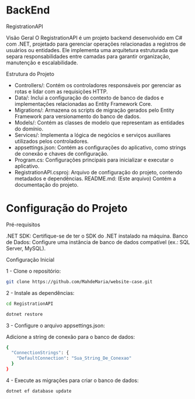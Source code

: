 # BackEnd

RegistrationAPI

Visão Geral
O RegistrationAPI é um projeto backend desenvolvido em C# com .NET, projetado para gerenciar operações relacionadas a registros de usuários ou entidades. Ele implementa uma arquitetura estruturada que separa responsabilidades entre camadas para garantir organização, manutenção e escalabilidade.

Estrutura do Projeto

- Controllers/: Contém os controladores responsáveis por gerenciar as rotas e lidar com as requisições HTTP.
- Data/: Inclui a configuração do contexto de banco de dados e implementações relacionadas ao Entity Framework Core.
- Migrations/: Armazena os scripts de migração gerados pelo Entity Framework para versionamento do banco de dados.
- Models/: Contém as classes de modelo que representam as entidades do domínio.
- Services/: Implementa a lógica de negócios e serviços auxiliares utilizados pelos controladores.
- appsettings.json: Contém as configurações do aplicativo, como strings de conexão e chaves de configuração.
- Program.cs: Configurações principais para inicializar e executar o aplicativo.
- RegistrationAPI.csproj: Arquivo de configuração do projeto, contendo metadados e dependências.
README.md: (Este arquivo) Contém a documentação do projeto.

# Configuração do Projeto

Pré-requisitos

.NET SDK: Certifique-se de ter o SDK do .NET instalado na máquina.
Banco de Dados: Configure uma instância de banco de dados compatível (ex.: SQL Server, MySQL).

Configuração Inicial

1 - Clone o repositório:

```bash
git clone https://github.com/MahdeMaria/website-case.git
```

2 - Instale as dependências:

```bash
cd RegistrationAPI
```
```bash
dotnet restore
```

3 - Configure o arquivo appsettings.json:

Adicione a string de conexão para o banco de dados:
```bash
{
  "ConnectionStrings": {
    "DefaultConnection": "Sua_String_De_Conexao"
  }
}
```

4 - Execute as migrações para criar o banco de dados:

```bash
dotnet ef database update
```